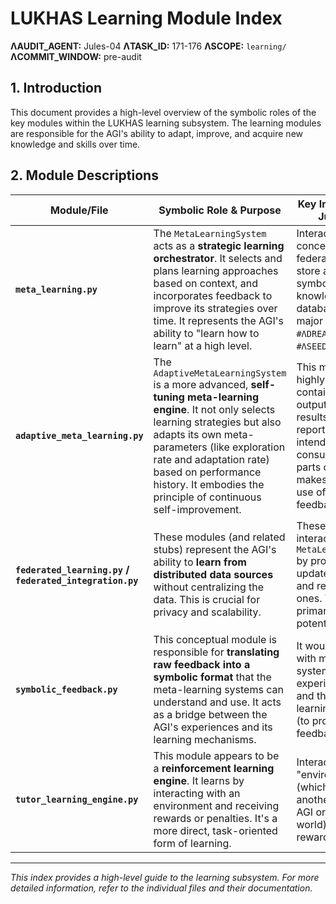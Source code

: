 # LUKHAS Learning Module Index

**ΛAUDIT_AGENT:** Jules-04
**ΛTASK_ID:** 171-176
**ΛSCOPE:** `learning/`
**ΛCOMMIT_WINDOW:** pre-audit

## 1. Introduction

This document provides a high-level overview of the symbolic roles of the key modules within the LUKHAS learning subsystem. The learning modules are responsible for the AGI's ability to adapt, improve, and acquire new knowledge and skills over time.

## 2. Module Descriptions

| Module/File | Symbolic Role & Purpose | Key Interactions & Junctions | Relevant Tags |
|---|---|---|---|
| **`meta_learning.py`** | The `MetaLearningSystem` acts as a **strategic learning orchestrator**. It selects and plans learning approaches based on context, and incorporates feedback to improve its strategies over time. It represents the AGI's ability to "learn how to learn" at a high level. | Interacts with a conceptual federated model store and a symbolic knowledge database. It's a major hub for `#ΛDREAM_LOOP` and `#ΛSEED` tags. | `#ΛDREAM_LOOP`, `#ΛSEED`, `#ΛDRIFT_POINT`, `#ΛEXPOSE` |
| **`adaptive_meta_learning.py`** | The `AdaptiveMetaLearningSystem` is a more advanced, **self-tuning meta-learning engine**. It not only selects learning strategies but also adapts its own meta-parameters (like exploration rate and adaptation rate) based on performance history. It embodies the principle of continuous self-improvement. | This module is highly self-contained but its outputs (learning results and reports) are intended to be consumed by other parts of the AGI. It makes extensive use of internal feedback loops. | `#ΛDREAM_LOOP`, `#ΛSEED`, `#ΛDRIFT_POINT`, `#ΛEXPOSE` |
| **`federated_learning.py` / `federated_integration.py`** | These modules (and related stubs) represent the AGI's ability to **learn from distributed data sources** without centralizing the data. This is crucial for privacy and scalability. | These modules interact with the `MetaLearningSystem` by providing updated models and receiving new ones. They are a primary source of potential drift. | `#ΛDRIFT_POINT`, `#ΛCOLLAPSE_POINT` (at the aggregation step) |
| **`symbolic_feedback.py`** | This conceptual module is responsible for **translating raw feedback into a symbolic format** that the meta-learning systems can understand and use. It acts as a bridge between the AGI's experiences and its learning mechanisms. | It would interact with memory systems (to get experience data) and the meta-learning systems (to provide feedback). | `#ΛREASON_REF` (output), `#ΛMEMORY_REF` (input) |
| **`tutor_learning_engine.py`** | This module appears to be a **reinforcement learning engine**. It learns by interacting with an environment and receiving rewards or penalties. It's a more direct, task-oriented form of learning. | Interacts with an "environment" (which could be another part of the AGI or the external world) and a reward function. | `#ΛDREAM_LOOP` (the RL loop), `#AIDENTITY_BRIDGE` (for the learner) |
---
*This index provides a high-level guide to the learning subsystem. For more detailed information, refer to the individual files and their documentation.*
